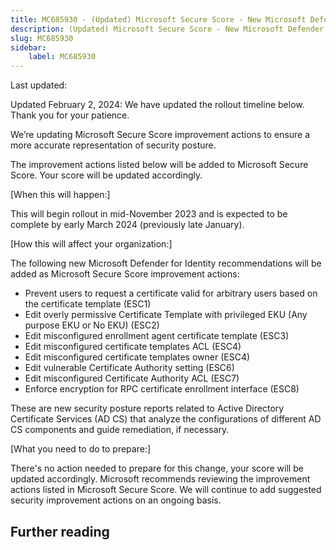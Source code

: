 ```yaml
---
title: MC685930 - (Updated) Microsoft Secure Score - New Microsoft Defender for Identity recommendations
description: (Updated) Microsoft Secure Score - New Microsoft Defender for Identity recommendations
slug: MC685930
sidebar:
    label: MC685930
---
```



Last updated: 

<p>Updated February 2, 2024: We have updated the rollout timeline below. Thank you for your patience.&nbsp;</p><p>We’re updating Microsoft Secure Score improvement actions to ensure a more accurate representation of security posture.</p><p>The improvement actions listed below will be added to Microsoft Secure Score. Your score will be updated accordingly.</p><p>[When this will happen:]</p><p>This will begin rollout in mid-November 2023 and is expected to be complete by early March 2024 (previously late January).</p><p>[How this will affect your organization:]</p><p>The following new Microsoft Defender for Identity recommendations will be added as Microsoft Secure Score improvement actions:
</p><ul><li>Prevent users to request a certificate valid for arbitrary users based on the certificate template (ESC1)</li><li>Edit overly permissive Certificate Template with privileged EKU (Any purpose EKU or No EKU) (ESC2)</li><li>Edit misconfigured enrollment agent certificate template (ESC3)
</li><li>Edit misconfigured certificate templates ACL (ESC4)</li><li>Edit misconfigured certificate templates owner (ESC4)<br></li><li>Edit vulnerable Certificate Authority setting (ESC6)
</li><li>Edit misconfigured Certificate Authority ACL (ESC7)
</li><li>Enforce encryption for RPC certificate enrollment interface (ESC8)</li></ul><p>These are new security posture reports related to Active Directory Certificate Services (AD CS) that analyze the configurations of different AD CS components and guide remediation, if necessary.</p><p>[What you need to do to prepare:]</p><p>There's no action needed to prepare for this change, your score will be updated accordingly. Microsoft recommends reviewing the improvement actions listed in Microsoft Secure Score. We will continue to add suggested security improvement actions on an ongoing basis.</p>

## Further reading
